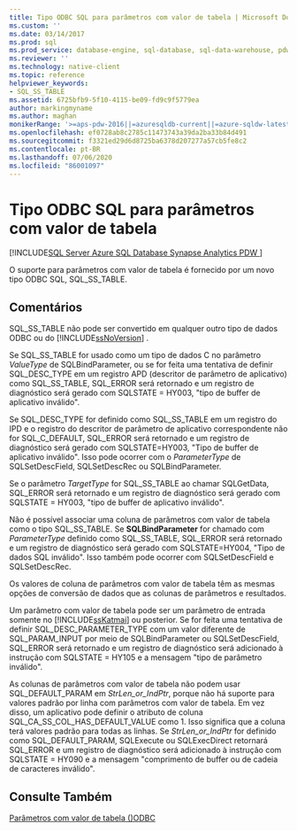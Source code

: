 ```yaml
---
title: Tipo ODBC SQL para parâmetros com valor de tabela | Microsoft Docs
ms.custom: ''
ms.date: 03/14/2017
ms.prod: sql
ms.prod_service: database-engine, sql-database, sql-data-warehouse, pdw
ms.reviewer: ''
ms.technology: native-client
ms.topic: reference
helpviewer_keywords:
- SQL_SS_TABLE
ms.assetid: 6725bfb9-5f10-4115-be09-fd9c9f5779ea
author: markingmyname
ms.author: maghan
monikerRange: '>=aps-pdw-2016||=azuresqldb-current||=azure-sqldw-latest||>=sql-server-2016||=sqlallproducts-allversions||>=sql-server-linux-2017||=azuresqldb-mi-current'
ms.openlocfilehash: ef0728ab8c2785c11473743a39da2ba33b84d491
ms.sourcegitcommit: f3321ed29d6d8725ba6378d207277a57cb5fe8c2
ms.contentlocale: pt-BR
ms.lasthandoff: 07/06/2020
ms.locfileid: "86001097"
---
```

# <a name="odbc-sql-type-for-table-valued-parameters"></a>Tipo ODBC SQL para parâmetros com valor de tabela
[!INCLUDE[SQL Server Azure SQL Database Synapse Analytics PDW ](../../includes/applies-to-version/sql-asdb-asdbmi-asa-pdw.md)]

  O suporte para parâmetros com valor de tabela é fornecido por um novo tipo ODBC SQL, SQL_SS_TABLE.  
  
## <a name="remarks"></a>Comentários  
 SQL_SS_TABLE não pode ser convertido em qualquer outro tipo de dados ODBC ou do [!INCLUDE[ssNoVersion](../../includes/ssnoversion-md.md)] .  
  
 Se SQL_SS_TABLE for usado como um tipo de dados C no parâmetro *ValueType* de SQLBindParameter, ou se for feita uma tentativa de definir SQL_DESC_TYPE em um registro APD (descritor de parâmetro de aplicativo) como SQL_SS_TABLE, SQL_ERROR será retornado e um registro de diagnóstico será gerado com SQLSTATE = HY003, "tipo de buffer de aplicativo inválido".  
  
 Se SQL_DESC_TYPE for definido como SQL_SS_TABLE em um registro do IPD e o registro do descritor de parâmetro de aplicativo correspondente não for SQL_C_DEFAULT, SQL_ERROR será retornado e um registro de diagnóstico será gerado com SQLSTATE=HY003, "Tipo de buffer de aplicativo inválido". Isso pode ocorrer com o *ParameterType* de SQLSetDescField, SQLSetDescRec ou SQLBindParameter.  
  
 Se o parâmetro *TargetType* for SQL_SS_TABLE ao chamar SQLGetData, SQL_ERROR será retornado e um registro de diagnóstico será gerado com SQLSTATE = HY003, "tipo de buffer de aplicativo inválido".  
  
 Não é possível associar uma coluna de parâmetros com valor de tabela como o tipo SQL_SS_TABLE. Se **SQLBindParameter** for chamado com *ParameterType* definido como SQL_SS_TABLE, SQL_ERROR será retornado e um registro de diagnóstico será gerado com SQLSTATE=HY004, "Tipo de dados SQL inválido". Isso também pode ocorrer com SQLSetDescField e SQLSetDescRec.  
  
 Os valores de coluna de parâmetros com valor de tabela têm as mesmas opções de conversão de dados que as colunas de parâmetros e resultados.  
  
 Um parâmetro com valor de tabela pode ser um parâmetro de entrada somente no [!INCLUDE[ssKatmai](../../includes/sskatmai-md.md)] ou posterior. Se for feita uma tentativa de definir SQL_DESC_PARAMETER_TYPE com um valor diferente de SQL_PARAM_INPUT por meio de SQLBindParameter ou SQLSetDescField, SQL_ERROR será retornado e um registro de diagnóstico será adicionado à instrução com SQLSTATE = HY105 e a mensagem "tipo de parâmetro inválido".  
  
 As colunas de parâmetros com valor de tabela não podem usar SQL_DEFAULT_PARAM em *StrLen_or_IndPtr*, porque não há suporte para valores padrão por linha com parâmetros com valor de tabela. Em vez disso, um aplicativo pode definir o atributo de coluna SQL_CA_SS_COL_HAS_DEFAULT_VALUE como 1. Isso significa que a coluna terá valores padrão para todas as linhas. Se *StrLen_or_IndPtr* for definido como SQL_DEFAULT_PARAM, SQLExecute ou SQLExecDirect retornará SQL_ERROR e um registro de diagnóstico será adicionado à instrução com SQLSTATE = HY090 e a mensagem "comprimento de buffer ou de cadeia de caracteres inválido".  
  
## <a name="see-also"></a>Consulte Também  
 [Parâmetros com valor de tabela &#40;&#41;ODBC](../../relational-databases/native-client-odbc-table-valued-parameters/table-valued-parameters-odbc.md)  
  
  
